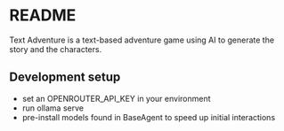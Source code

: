 # README

Text Adventure is a text-based adventure game using AI to generate the story and the characters.


## Development setup
* set an OPENROUTER_API_KEY in your environment
* run ollama serve
* pre-install models found in BaseAgent to speed up initial interactions